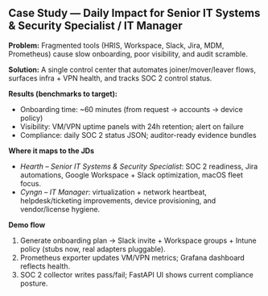 
## Case Study — Daily Impact for Senior IT Systems & Security Specialist / IT Manager

**Problem:** Fragmented tools (HRIS, Workspace, Slack, Jira, MDM, Prometheus) cause slow onboarding, poor visibility, and audit scramble.

**Solution:** A single control center that automates joiner/mover/leaver flows, surfaces infra + VPN health, and tracks SOC 2 control status.

**Results (benchmarks to target):**
- Onboarding time: ~60 minutes (from request → accounts → device policy)
- Visibility: VM/VPN uptime panels with 24h retention; alert on failure
- Compliance: daily SOC 2 status JSON; auditor-ready evidence bundles

**Where it maps to the JDs**
- *Hearth – Senior IT Systems & Security Specialist*: SOC 2 readiness, Jira automations, Google Workspace + Slack optimization, macOS fleet focus.
- *Cyngn – IT Manager*: virtualization + network heartbeat, helpdesk/ticketing improvements, device provisioning, and vendor/license hygiene.

**Demo flow**
1. Generate onboarding plan → Slack invite + Workspace groups + Intune policy (stubs now, real adapters pluggable).
2. Prometheus exporter updates VM/VPN metrics; Grafana dashboard reflects health.
3. SOC 2 collector writes pass/fail; FastAPI UI shows current compliance posture.
